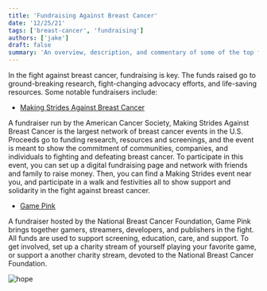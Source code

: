 ```yaml
---
title: 'Fundraising Against Breast Cancer'
date: '12/25/21'
tags: ['breast-cancer', 'fundraising']
authors: ['jake']
draft: false
summary: 'An overview, description, and commentary of some of the top fundraisers in the fight against sarcoma.'
---
```


In the fight against breast cancer, fundraising is key. The funds raised go to ground-breaking research, fight-changing advocacy efforts, and life-saving resources. Some notable fundraisers include:

-   [Making Strides Against Breast Cancer](https://www.cancer.org/involved/fundraise/making-strides-against-breast-cancer.html)
    

A fundraiser run by the American Cancer Society, Making Strides Against Breast Cancer is the largest network of breast cancer events in the U.S. Proceeds go to funding research, resources and screenings, and the event is meant to show the commitment of communities, companies, and individuals to fighting and defeating breast cancer. To participate in this event, you can set up a digital fundraising page and network with friends and family to raise money. Then, you can find a Making Strides event near you, and participate in a walk and festivities all to show support and solidarity in the fight against breast cancer.

-   [Game Pink](https://www.nationalbreastcancer.org/gamepink)
    

A fundraiser hosted by the National Breast Cancer Foundation, Game Pink brings together gamers, streamers, developers, and publishers in the fight. All funds are used to support screening, education, care, and support. To get involved, set up a charity stream of yourself playing your favorite game, or support a another charity stream, devoted to the National Breast Cancer Foundation.

![hope](https://www.uniqueideas.site/wp-content/uploads/fundraising-ideas-pink-pumpkins-karens-avon-walk-for-breast-2.jpg)

